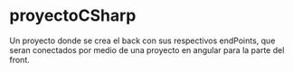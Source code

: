 # proyectoCSharp
Un proyecto donde  se crea el back con sus respectivos endPoints, que seran conectados por medio de una proyecto en angular para la parte del front.
